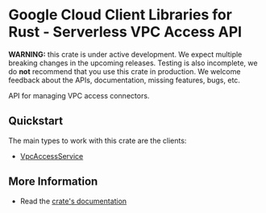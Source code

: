 # Google Cloud Client Libraries for Rust - Serverless VPC Access API

<!-- Code generated by sidekick. DO NOT EDIT. -->

**WARNING:** this crate is under active development. We expect multiple breaking
changes in the upcoming releases. Testing is also incomplete, we do **not**
recommend that you use this crate in production. We welcome feedback about the
APIs, documentation, missing features, bugs, etc.

API for managing VPC access connectors.

## Quickstart

The main types to work with this crate are the clients:

* [VpcAccessService](https://docs.rs/gcp-sdk-vpcaccess-v1/latest/gcp_sdk_vpcaccess_v1/client/struct.VpcAccessService.html)

## More Information

* Read the [crate's documentation](https://docs.rs/gcp-sdk-vpcaccess-v1/latest/gcp-sdk-vpcaccess-v1)
